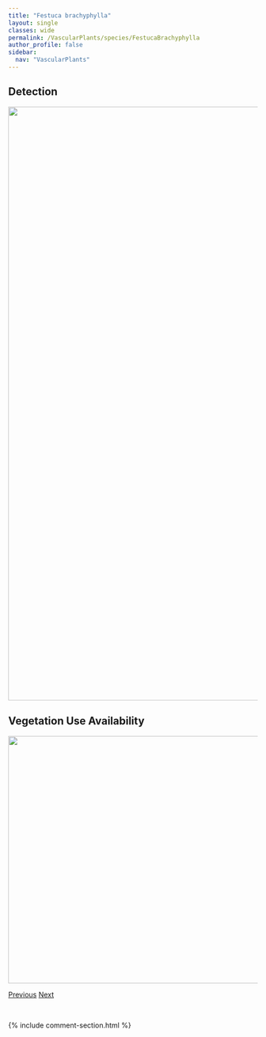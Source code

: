 ```yaml
---
title: "Festuca brachyphylla"
layout: single
classes: wide
permalink: /VascularPlants/species/FestucaBrachyphylla
author_profile: false
sidebar:
  nav: "VascularPlants"
---
```


<h2>Detection</h2>

<a href="https://drive.google.com/uc?export=view&id=1qeAAKRqzdvpixuV1Kiydw2LoBigVrXs3">
<img src="https://drive.google.com/uc?export=view&id=1qeAAKRqzdvpixuV1Kiydw2LoBigVrXs3" height = "1200" width = "800">
</a>


<h2>Vegetation Use Availability</h2>

<a href="https://drive.google.com/uc?export=view&id=1DR8QUaLSM2zZvY0KLCHBMbQ5WylHGfXz">
<img src="https://drive.google.com/uc?export=view&id=1DR8QUaLSM2zZvY0KLCHBMbQ5WylHGfXz" height = "500" width = "1000">
</a>


<a href="/DevelopmentWebsite/VascularPlants/species/FestucaBaffinensis" class="pagination--pager" title="Festuca baffinensis">Previous</a> <a href="/DevelopmentWebsite/VascularPlants/species/FestucaCampestrisHalli" class="pagination--pager" title="Festuca campestris/hallii">Next</a>

<p>&nbsp;</p>

{% include comment-section.html %}
